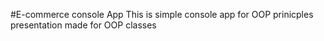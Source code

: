 #E-commerce console App
This is simple console app for OOP prinicples presentation made for OOP classes 
